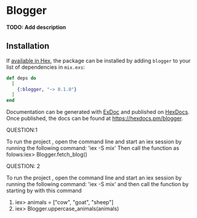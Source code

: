 # Blogger

**TODO: Add description**

## Installation

If [available in Hex](https://hex.pm/docs/publish), the package can be installed
by adding `blogger` to your list of dependencies in `mix.exs`:

```elixir
def deps do
  [
    {:blogger, "~> 0.1.0"}
  ]
end
```

Documentation can be generated with [ExDoc](https://github.com/elixir-lang/ex_doc)
and published on [HexDocs](https://hexdocs.pm). Once published, the docs can
be found at <https://hexdocs.pm/blogger>.

QUESTION:1

To run the project , open the command line and start an iex session by running the following command:  'iex -S mix'
Then call the function as folows:iex> Blogger.fetch_blog()

QUESTION: 2

To run the project , open the command line and start an iex session by running the following command:  'iex -S mix' and then call the function by starting by with this command
1. iex> animals = ["cow", "goat", "sheep"]
2. iex> Blogger.uppercase_animals(animals)